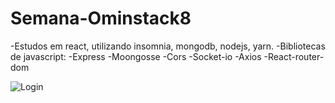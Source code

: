 
# Semana-Ominstack8

 -Estudos em react, utilizando insomnia, mongodb, nodejs, yarn.
 -Bibliotecas de javascript:
 -Express
 -Moongosse
 -Cors
 -Socket-io
 -Axios
 -React-router-dom


![Login](https://user-images.githubusercontent.com/86989966/184560230-0962626f-3d6e-4eb5-941c-a4e61a76ac5b.png)

 




